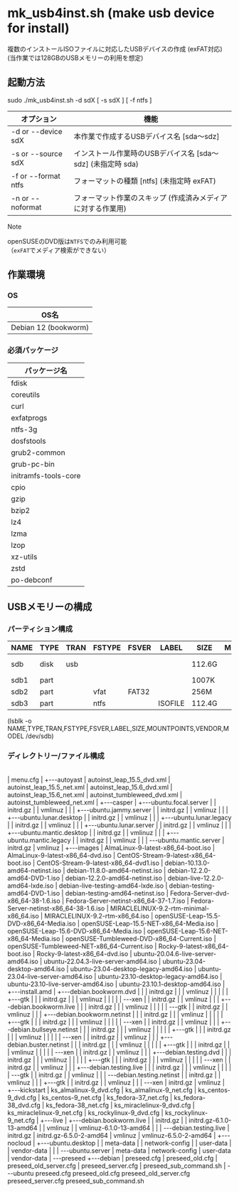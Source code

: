 # mk_usb4inst.sh (make usb device for install)  
  
複数のインストールISOファイルに対応したUSBデバイスの作成 (exFAT対応)  
(当作業では128GBのUSBメモリーの利用を想定)  
  
## 起動方法  
  
sudo ./mk_usb4inst.sh -d sdX [ -s sdX ] [ -f ntfs ]  
  
| オプション | 機能 |  
| --- | --- |  
| -d or --device sdX  | 本作業で作成するUSBデバイス名 [sda～sdz] |  
| -s or --source sdX  | インストール作業時のUSBデバイス名 [sda～sdz] (未指定時 sda) |  
| -f or --format ntfs | フォーマットの種類 [ntfs] (未指定時 exFAT) |  
| -n or --noformat    | フォーマット作業のスキップ (作成済みメディアに対する作業用) |  
  
> [!NOTE]  
> openSUSEのDVD版は`NTFS`でのみ利用可能  
> （`exFAT`でメディア検索ができない）  
  
## 作業環境  
  
### OS  
  
| OS名 |  
| --- |  
| Debian 12 (bookworm) |  
  
### 必須パッケージ  
  
| パッケージ名 |  
| --- |  
| fdisk |  
| coreutils |  
| curl |  
| exfatprogs |  
| ntfs-3g |  
| dosfstools |  
| grub2-common |  
| grub-pc-bin |  
| initramfs-tools-core |  
| cpio |  
| gzip |  
| bzip2 |  
| lz4 |  
| lzma |  
| lzop |  
| xz-utils |  
| zstd |  
| po-debconf |  
  
## USBメモリーの構成  
  
### パーティション構成
  
| NAME | TYPE | TRAN | FSTYPE | FSVER | LABEL   | SIZE   | MOUNTPOINTS | VENDOR   | MODEL           |  
| ---  | ---  | ---  | ---    | ---   | ---     | ---    | ---         | ---      | ---             |  
| sdb  | disk | usb  |        |       |         | 112.6G |             | JetFlash | Transcend 128GB |  
| sdb1 | part |      |        |       |         | 1007K  |             |          |                 |  
| sdb2 | part |      | vfat   | FAT32 |         | 256M   |             |          |                 |  
| sdb3 | part |      | ntfs   |       | ISOFILE | 112.4G |             |          |                 |  
  
(lsblk -o NAME,TYPE,TRAN,FSTYPE,FSVER,LABEL,SIZE,MOUNTPOINTS,VENDOR,MODEL /dev/sdb)  
  
### ディレクトリー/ファイル構成
  
\
|   menu.cfg
|
+---autoyast
|       autoinst_leap_15.5_dvd.xml
|       autoinst_leap_15.5_net.xml
|       autoinst_leap_15.6_dvd.xml
|       autoinst_leap_15.6_net.xml
|       autoinst_tumbleweed_dvd.xml
|       autoinst_tumbleweed_net.xml
|
+---casper
|   +---ubuntu.focal.server
|   |       initrd.gz
|   |       vmlinuz
|   |
|   +---ubuntu.jammy.server
|   |       initrd.gz
|   |       vmlinuz
|   |
|   +---ubuntu.lunar.desktop
|   |       initrd.gz
|   |       vmlinuz
|   |
|   +---ubuntu.lunar.legacy
|   |       initrd.gz
|   |       vmlinuz
|   |
|   +---ubuntu.lunar.server
|   |       initrd.gz
|   |       vmlinuz
|   |
|   +---ubuntu.mantic.desktop
|   |       initrd.gz
|   |       vmlinuz
|   |
|   +---ubuntu.mantic.legacy
|   |       initrd.gz
|   |       vmlinuz
|   |
|   \---ubuntu.mantic.server
|           initrd.gz
|           vmlinuz
|
+---images
|       AlmaLinux-9-latest-x86_64-boot.iso
|       AlmaLinux-9-latest-x86_64-dvd.iso
|       CentOS-Stream-9-latest-x86_64-boot.iso
|       CentOS-Stream-9-latest-x86_64-dvd1.iso
|       debian-10.13.0-amd64-netinst.iso
|       debian-11.8.0-amd64-netinst.iso
|       debian-12.2.0-amd64-DVD-1.iso
|       debian-12.2.0-amd64-netinst.iso
|       debian-live-12.2.0-amd64-lxde.iso
|       debian-live-testing-amd64-lxde.iso
|       debian-testing-amd64-DVD-1.iso
|       debian-testing-amd64-netinst.iso
|       Fedora-Server-dvd-x86_64-38-1.6.iso
|       Fedora-Server-netinst-x86_64-37-1.7.iso
|       Fedora-Server-netinst-x86_64-38-1.6.iso
|       MIRACLELINUX-9.2-rtm-minimal-x86_64.iso
|       MIRACLELINUX-9.2-rtm-x86_64.iso
|       openSUSE-Leap-15.5-DVD-x86_64-Media.iso
|       openSUSE-Leap-15.5-NET-x86_64-Media.iso
|       openSUSE-Leap-15.6-DVD-x86_64-Media.iso
|       openSUSE-Leap-15.6-NET-x86_64-Media.iso
|       openSUSE-Tumbleweed-DVD-x86_64-Current.iso
|       openSUSE-Tumbleweed-NET-x86_64-Current.iso
|       Rocky-9-latest-x86_64-boot.iso
|       Rocky-9-latest-x86_64-dvd.iso
|       ubuntu-20.04.6-live-server-amd64.iso
|       ubuntu-22.04.3-live-server-amd64.iso
|       ubuntu-23.04-desktop-amd64.iso
|       ubuntu-23.04-desktop-legacy-amd64.iso
|       ubuntu-23.04-live-server-amd64.iso
|       ubuntu-23.10-desktop-legacy-amd64.iso
|       ubuntu-23.10-live-server-amd64.iso
|       ubuntu-23.10.1-desktop-amd64.iso
|
+---install.amd
|   +---debian.bookworm.dvd
|   |   |   initrd.gz
|   |   |   vmlinuz
|   |   |
|   |   +---gtk
|   |   |       initrd.gz
|   |   |       vmlinuz
|   |   |
|   |   \---xen
|   |           initrd.gz
|   |           vmlinuz
|   |
|   +---debian.bookworm.live
|   |   |   initrd.gz
|   |   |   vmlinuz
|   |   |
|   |   \---gtk
|   |           initrd.gz
|   |           vmlinuz
|   |
|   +---debian.bookworm.netinst
|   |   |   initrd.gz
|   |   |   vmlinuz
|   |   |
|   |   +---gtk
|   |   |       initrd.gz
|   |   |       vmlinuz
|   |   |
|   |   \---xen
|   |           initrd.gz
|   |           vmlinuz
|   |
|   +---debian.bullseye.netinst
|   |   |   initrd.gz
|   |   |   vmlinuz
|   |   |
|   |   +---gtk
|   |   |       initrd.gz
|   |   |       vmlinuz
|   |   |
|   |   \---xen
|   |           initrd.gz
|   |           vmlinuz
|   |
|   +---debian.buster.netinst
|   |   |   initrd.gz
|   |   |   vmlinuz
|   |   |
|   |   +---gtk
|   |   |       initrd.gz
|   |   |       vmlinuz
|   |   |
|   |   \---xen
|   |           initrd.gz
|   |           vmlinuz
|   |
|   +---debian.testing.dvd
|   |   |   initrd.gz
|   |   |   vmlinuz
|   |   |
|   |   +---gtk
|   |   |       initrd.gz
|   |   |       vmlinuz
|   |   |
|   |   \---xen
|   |           initrd.gz
|   |           vmlinuz
|   |
|   +---debian.testing.live
|   |   |   initrd.gz
|   |   |   vmlinuz
|   |   |
|   |   \---gtk
|   |           initrd.gz
|   |           vmlinuz
|   |
|   \---debian.testing.netinst
|       |   initrd.gz
|       |   vmlinuz
|       |
|       +---gtk
|       |       initrd.gz
|       |       vmlinuz
|       |
|       \---xen
|               initrd.gz
|               vmlinuz
|
+---kickstart
|       ks_almalinux-9_dvd.cfg
|       ks_almalinux-9_net.cfg
|       ks_centos-9_dvd.cfg
|       ks_centos-9_net.cfg
|       ks_fedora-37_net.cfg
|       ks_fedora-38_dvd.cfg
|       ks_fedora-38_net.cfg
|       ks_miraclelinux-9_dvd.cfg
|       ks_miraclelinux-9_net.cfg
|       ks_rockylinux-9_dvd.cfg
|       ks_rockylinux-9_net.cfg
|
+---live
|   +---debian.bookworm.live
|   |       initrd.gz
|   |       initrd.gz-6.1.0-13-amd64
|   |       vmlinuz
|   |       vmlinuz-6.1.0-13-amd64
|   |
|   \---debian.testing.live
|           initrd.gz
|           initrd.gz-6.5.0-2-amd64
|           vmlinuz
|           vmlinuz-6.5.0-2-amd64
|
+---nocloud
|   +---ubuntu.desktop
|   |       meta-data
|   |       network-config
|   |       user-data
|   |       vendor-data
|   |
|   \---ubuntu.server
|           meta-data
|           network-config
|           user-data
|           vendor-data
|
\---preseed
    +---debian
    |       preseed.cfg
    |       preseed_old.cfg
    |       preseed_old_server.cfg
    |       preseed_server.cfg
    |       preseed_sub_command.sh
    |
    \---ubuntu
            preseed.cfg
            preseed_old.cfg
            preseed_old_server.cfg
            preseed_server.cfg
            preseed_sub_command.sh
